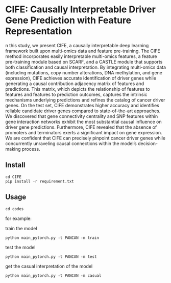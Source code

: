 # CIFE: Causally Interpretable Driver Gene Prediction with Feature Representation

n this study, we present CIFE, a causally interpretable deep learning framework built upon multi-omics data and feature pre-training. The CIFE method incorporates easily interpretable multi-omics features, a feature pre-training module based on SCARF, and a CASTLE module that supports both classification and causal interpretation. By integrating multi-omics data (including mutations, copy number alterations, DNA methylation, and gene expression), CIFE achieves accurate identification of driver genes while generating a causal contribution adjacency matrix of features and predictions. This matrix, which depicts the relationship of features to features and features to prediction outcomes, captures the intrinsic mechanisms underlying predictions and refines the catalog of cancer driver genes. On the test set, CIFE demonstrates higher accuracy and identifies reliable candidate driver genes compared to state-of-the-art approaches. We discovered that gene connectivity centrality and SNP features within gene interaction networks exhibit the most substantial causal influence on driver gene predictions. Furthermore, CIFE revealed that the absence of promoters and terminators exerts a significant impact on gene expression. We are confident that CIFE can precisely pinpoint cancer driver genes while concurrently unraveling causal connections within the model’s decision-making process.

## Install

```
cd CIFE
pip install -r requirement.txt
```

## Usage

`cd codes`

for example:

train the model

```
python main_pytorch.py -t PANCAN -m train 
```

test the model

```
python main_pytorch.py -t PANCAN -m test 
```

get the casual interpretation of the model

```
python main_pytorch.py -t PANCAN -m casual 
```